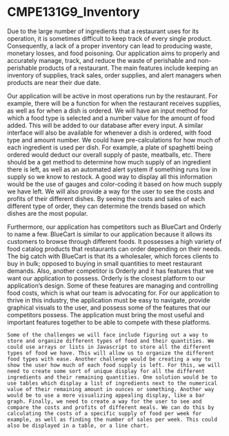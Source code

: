# CMPE131G9_Inventory

Due to the large number of ingredients that a restaurant uses for its operation, it is sometimes difficult to keep track of every single product. Consequently, a lack of a proper inventory can lead to producing waste, monetary losses, and food poisoning. Our application aims to properly and accurately manage, track, and reduce the waste of perishable and non-perishable products of a restaurant. The main features include keeping an inventory of supplies, track sales, order supplies, and alert managers when products are near their due date.

Our application will be active in most operations run by the restaurant. For example, there will be a function for when the restaurant receives supplies, as well as for when a dish is ordered. We will have an input method for which a food type is selected and a number value for the amount of food added. This will be added to our database after every input. A similar interface will also be available for whenever a dish is ordered, with food type and amount number. We could have pre-calculations for how much of each ingredient is used per dish. For example, a plate of spaghetti being ordered would deduct our overall supply of paste, meatballs, etc. There should be a get method to determine how much supply of an ingredient there is left, as well as an automated alert system if something runs low in supply so we know to restock. A good way to display all this information would be the use of gauges and color-coding it based on how much supply we have left. We will also provide a way for the user to see the costs and profits of their different dishes. By seeing the costs and sales of each different type of order, they can determine the trends based on which dishes are the most popular.

Furthermore, our application has competitors such as BlueCart and Orderly to name a few.  BlueCart is similar to our application because it allows its customers to browse through different foods.  It possesses a high variety of food catalog products that restaurants can order depending on their needs.  The big catch with BlueCart is that its a wholesaler, which forces clients to buy in bulk; opposed to buying in small quantities to meet restaurant demands.  Also, another competitor is Orderly and it has features that we want our application to possess.  Orderly is the closest platform to our application’s design.  Some of these features are managing and controlling food costs, which is what our team is advocating for.  For our application to thrive in this industry, the application must be easy to navigate, provide graphical visuals to the user, and possess some of the features that our competitors possess.  The application must bring the most useful and important features together to be able to compete with these platforms.

	Some of the challenges we will face include figuring out a way to store and organize different types of food and their quantities. We could use arrays or lists in Javascript to store all the different types of food we have. This will allow us to organize the different food types with ease. Another challenge would be creating a way to show the user how much of each food supply is left. For this, we will need to create some sort of unique display for all the different ingredients and their remaining quantities. One solution would be to use tables which display a list of ingredients next to the numerical value of their remaining amount in ounces or something. Another way would be to use a more visualizing appealing display, like a bar graph. Finally, we need to create a way for the user to see and compare the costs and profits of different meals. We can do this by calculating the costs of a specific supply of food per week for example, as well as finding the number of sales per week. This could also be displayed in a table, or a line chart.
